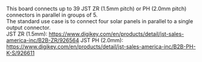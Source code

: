 This board connects up to 39 JST ZR (1.5mm pitch) or PH (2.0mm pitch) connectors in parallel in groups of 5.   
The standard use case is to connect four solar panels in parallel to a single output connector.  
JST ZR (1.5mm): https://www.digikey.com/en/products/detail/jst-sales-america-inc/B2B-ZR/926564
JST PH (2.0mm): https://www.digikey.com/en/products/detail/jst-sales-america-inc/B2B-PH-K-S/926611